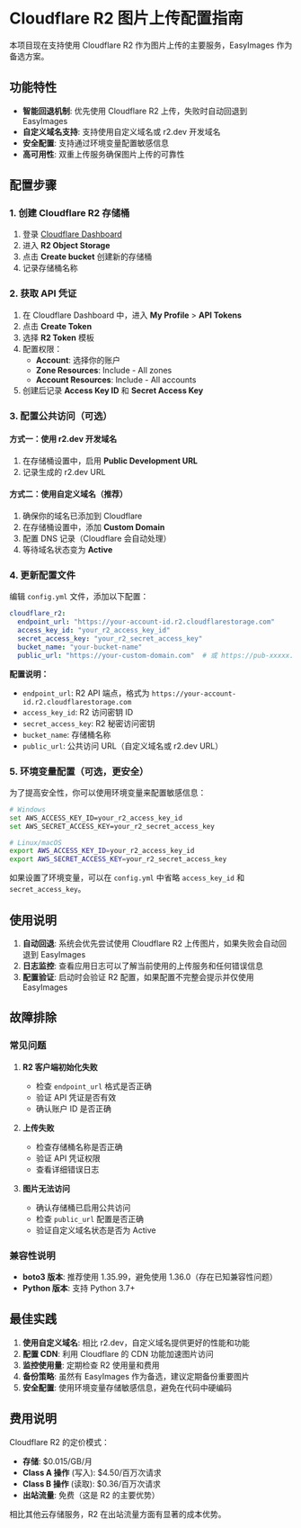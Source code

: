 # Cloudflare R2 图片上传配置指南

本项目现在支持使用 Cloudflare R2 作为图片上传的主要服务，EasyImages 作为备选方案。

## 功能特性

- **智能回退机制**: 优先使用 Cloudflare R2 上传，失败时自动回退到 EasyImages
- **自定义域名支持**: 支持使用自定义域名或 r2.dev 开发域名
- **安全配置**: 支持通过环境变量配置敏感信息
- **高可用性**: 双重上传服务确保图片上传的可靠性

## 配置步骤

### 1. 创建 Cloudflare R2 存储桶

1. 登录 [Cloudflare Dashboard](https://dash.cloudflare.com/)
2. 进入 **R2 Object Storage**
3. 点击 **Create bucket** 创建新的存储桶
4. 记录存储桶名称

### 2. 获取 API 凭证

1. 在 Cloudflare Dashboard 中，进入 **My Profile** > **API Tokens**
2. 点击 **Create Token**
3. 选择 **R2 Token** 模板
4. 配置权限：
   - **Account**: 选择你的账户
   - **Zone Resources**: Include - All zones
   - **Account Resources**: Include - All accounts
5. 创建后记录 **Access Key ID** 和 **Secret Access Key**

### 3. 配置公共访问（可选）

#### 方式一：使用 r2.dev 开发域名
1. 在存储桶设置中，启用 **Public Development URL**
2. 记录生成的 r2.dev URL

#### 方式二：使用自定义域名（推荐）
1. 确保你的域名已添加到 Cloudflare
2. 在存储桶设置中，添加 **Custom Domain**
3. 配置 DNS 记录（Cloudflare 会自动处理）
4. 等待域名状态变为 **Active**

### 4. 更新配置文件

编辑 `config.yml` 文件，添加以下配置：

```yaml
cloudflare_r2:
  endpoint_url: "https://your-account-id.r2.cloudflarestorage.com"
  access_key_id: "your_r2_access_key_id"
  secret_access_key: "your_r2_secret_access_key"
  bucket_name: "your-bucket-name"
  public_url: "https://your-custom-domain.com"  # 或 https://pub-xxxxx.r2.dev
```

**配置说明：**
- `endpoint_url`: R2 API 端点，格式为 `https://your-account-id.r2.cloudflarestorage.com`
- `access_key_id`: R2 访问密钥 ID
- `secret_access_key`: R2 秘密访问密钥
- `bucket_name`: 存储桶名称
- `public_url`: 公共访问 URL（自定义域名或 r2.dev URL）

### 5. 环境变量配置（可选，更安全）

为了提高安全性，你可以使用环境变量来配置敏感信息：

```bash
# Windows
set AWS_ACCESS_KEY_ID=your_r2_access_key_id
set AWS_SECRET_ACCESS_KEY=your_r2_secret_access_key

# Linux/macOS
export AWS_ACCESS_KEY_ID=your_r2_access_key_id
export AWS_SECRET_ACCESS_KEY=your_r2_secret_access_key
```

如果设置了环境变量，可以在 `config.yml` 中省略 `access_key_id` 和 `secret_access_key`。

## 使用说明

1. **自动回退**: 系统会优先尝试使用 Cloudflare R2 上传图片，如果失败会自动回退到 EasyImages
2. **日志监控**: 查看应用日志可以了解当前使用的上传服务和任何错误信息
3. **配置验证**: 启动时会验证 R2 配置，如果配置不完整会提示并仅使用 EasyImages

## 故障排除

### 常见问题

1. **R2 客户端初始化失败**
   - 检查 `endpoint_url` 格式是否正确
   - 验证 API 凭证是否有效
   - 确认账户 ID 是否正确

2. **上传失败**
   - 检查存储桶名称是否正确
   - 验证 API 凭证权限
   - 查看详细错误日志

3. **图片无法访问**
   - 确认存储桶已启用公共访问
   - 检查 `public_url` 配置是否正确
   - 验证自定义域名状态是否为 Active

### 兼容性说明

- **boto3 版本**: 推荐使用 1.35.99，避免使用 1.36.0（存在已知兼容性问题）
- **Python 版本**: 支持 Python 3.7+

## 最佳实践

1. **使用自定义域名**: 相比 r2.dev，自定义域名提供更好的性能和功能
2. **配置 CDN**: 利用 Cloudflare 的 CDN 功能加速图片访问
3. **监控使用量**: 定期检查 R2 使用量和费用
4. **备份策略**: 虽然有 EasyImages 作为备选，建议定期备份重要图片
5. **安全配置**: 使用环境变量存储敏感信息，避免在代码中硬编码

## 费用说明

Cloudflare R2 的定价模式：
- **存储**: $0.015/GB/月
- **Class A 操作** (写入): $4.50/百万次请求
- **Class B 操作** (读取): $0.36/百万次请求
- **出站流量**: 免费（这是 R2 的主要优势）

相比其他云存储服务，R2 在出站流量方面有显著的成本优势。